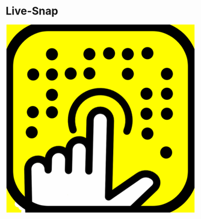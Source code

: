 # Live-Snap

<p align="center"><img src=https://github.com/OlegAba/Live-Snap/blob/master/Live-Snap/Live-Snap/Assets.xcassets/AppIcon.appiconset/Icon-1024.png width=500 border-radius= 20px /></p>
